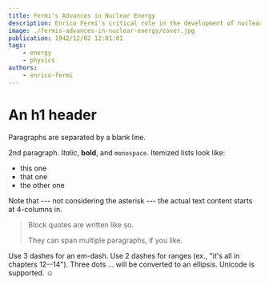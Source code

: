 ```yaml
---
title: Fermi's Advances in Nuclear Energy
description: Enrico Fermi's critical role in the development of nuclear energy and its uses.
image: ./fermis-advances-in-nuclear-energy/cover.jpg
publication: 1942/12/02 12:01:01
tags: 
    - energy
    - physics
authors: 
    - enrico-fermi
---
```




# An h1 header

Paragraphs are separated by a blank line.

2nd paragraph. *Italic*, **bold**, and `monospace`. Itemized lists
look like:

  * this one
  * that one
  * the other one

Note that --- not considering the asterisk --- the actual text
content starts at 4-columns in.

> Block quotes are
> written like so.
>
> They can span multiple paragraphs,
> if you like.

Use 3 dashes for an em-dash. Use 2 dashes for ranges (ex., "it's all
in chapters 12--14"). Three dots ... will be converted to an ellipsis.
Unicode is supported. ☺
